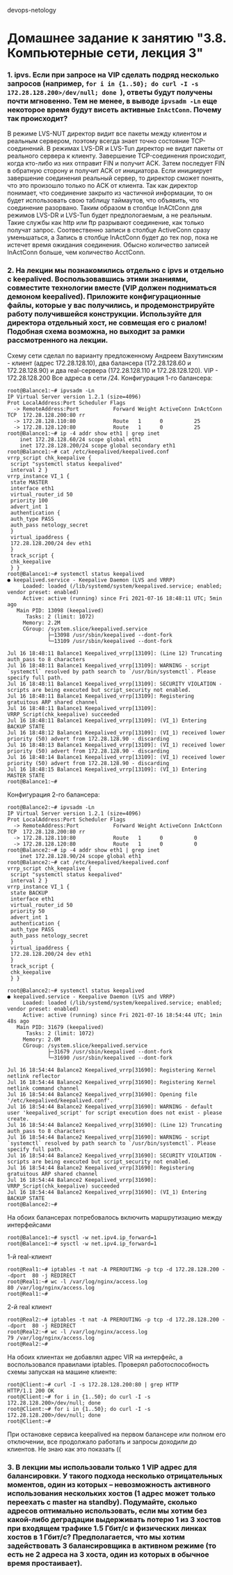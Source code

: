  devops-netology

# Домашнее задание к занятию "3.8. Компьютерные сети, лекция 3"

### 1. ipvs. Если при запросе на VIP сделать подряд несколько запросов (например, `for i in {1..50}; do curl -I -s 172.28.128.200>/dev/null; done `), ответы будут получены почти мгновенно. Тем не менее, в выводе `ipvsadm -Ln` еще некоторое время будут висеть активные `InActConn`. Почему так происходит?
   В режиме LVS-NUT директор видит все пакеты между клиентом и реальным сервером, поэтому всегда знает точно состояние TCP-соединений. В режимах LVS-DR и LVS-Tun директор не видит пакеты от
   реального сервера к клиенту. Завершение TCP-соединения происходит, когда кто-либо из них отправит FIN и получит ACK. Затем последует FIN в обратную сторону и получит ACK от инициатора.
   Если инициирует завершение соединения реальный сервер, то директор сможет понять, что это произошло только по ACK от клиента. Так как директор понимает, что соединение закрыто из частичной 
   информации, то он будет использовать свою таблицу таймаутов, что объявить, что соединение разорвано. Таким образом в столбце InACtConn для режимов LVS-DR и LVS-Tun будет предпологаемым,
   а не реальным.
   Такие службы как http или ftp разрывают соединение, как только получат запрос. Соотвественно записи в столбце ActiveConn сразу уменьшаться, а Запись в столбце InActConn будет до тех пор, 
   пока не истечет время ожидания соединения.
   Обысно количество записей InActConn больше, чем количество AcctConn.
   
### 2. На лекции мы познакомились отдельно с ipvs и отдельно с keepalived. Воспользовавшись этими знаниями, совместите технологии вместе (VIP должен подниматься демоном keepalived). Приложите конфигурационные файлы, которые у вас получились, и продемонстрируйте работу получившейся конструкции. Используйте для директора отдельный хост, не совмещая его с риалом! Подобная схема возможна, но выходит за рамки рассмотренного на лекции.
   Схему сети сделал по варианту предложенному Андреем Вахутинским - клиент (адрес 172.28.128.10), два балансера (172.28.128.60 и 172.28.128.90) и два real-сервера (172.28.128.110 и 172.28.128.120). VIP - 172.28.128.200
   Все адреса в сети /24.
   Конфигурация 1-го балансера:
```
root@Balance1:~# ipvsadm -Ln
IP Virtual Server version 1.2.1 (size=4096)
Prot LocalAddress:Port Scheduler Flags
  -> RemoteAddress:Port           Forward Weight ActiveConn InActConn
TCP  172.28.128.200:80 rr
  -> 172.28.128.110:80            Route   1      0          25
  -> 172.28.128.120:80            Route   1      0          25
root@Balance1:~# ip -4 addr show eth1 | grep inet
    inet 172.28.128.60/24 scope global eth1
    inet 172.28.128.200/24 scope global secondary eth1
root@Balance1:~# cat /etc/keepalived/keepalived.conf
vrrp_script chk_keepalive {
 script "systemctl status keepalived"
 interval 2 }
vrrp_instance VI_1 {
 state MASTER
 interface eth1
 virtual_router_id 50
 priority 100
 advert_int 1
 authentication {
 auth_type PASS
 auth_pass netology_secret
 }
 virtual_ipaddress {
 172.28.128.200/24 dev eth1
 }
 track_script {
 chk_keepalive
 } }
root@Balance1:~# systemctl status keepalived
● keepalived.service - Keepalive Daemon (LVS and VRRP)
     Loaded: loaded (/lib/systemd/system/keepalived.service; enabled; vendor preset: enabled)
     Active: active (running) since Fri 2021-07-16 18:48:11 UTC; 5min ago
   Main PID: 13098 (keepalived)
      Tasks: 2 (limit: 1072)
     Memory: 2.2M
     CGroup: /system.slice/keepalived.service
             ├─13098 /usr/sbin/keepalived --dont-fork
             └─13109 /usr/sbin/keepalived --dont-fork

Jul 16 18:48:11 Balance1 Keepalived_vrrp[13109]: (Line 12) Truncating auth_pass to 8 characters
Jul 16 18:48:11 Balance1 Keepalived_vrrp[13109]: WARNING - script `systemctl` resolved by path search to `/usr/bin/systemctl`. Please specify full path.
Jul 16 18:48:11 Balance1 Keepalived_vrrp[13109]: SECURITY VIOLATION - scripts are being executed but script_security not enabled.
Jul 16 18:48:11 Balance1 Keepalived_vrrp[13109]: Registering gratuitous ARP shared channel
Jul 16 18:48:11 Balance1 Keepalived_vrrp[13109]: VRRP_Script(chk_keepalive) succeeded
Jul 16 18:48:11 Balance1 Keepalived_vrrp[13109]: (VI_1) Entering BACKUP STATE
Jul 16 18:48:12 Balance1 Keepalived_vrrp[13109]: (VI_1) received lower priority (50) advert from 172.28.128.90 - discarding
Jul 16 18:48:13 Balance1 Keepalived_vrrp[13109]: (VI_1) received lower priority (50) advert from 172.28.128.90 - discarding
Jul 16 18:48:14 Balance1 Keepalived_vrrp[13109]: (VI_1) received lower priority (50) advert from 172.28.128.90 - discarding
Jul 16 18:48:15 Balance1 Keepalived_vrrp[13109]: (VI_1) Entering MASTER STATE
root@Balance1:~#
```
   Конфигурация 2-го балансера:
```
root@Balance2:~# ipvsadm -Ln
IP Virtual Server version 1.2.1 (size=4096)
Prot LocalAddress:Port Scheduler Flags
  -> RemoteAddress:Port           Forward Weight ActiveConn InActConn
TCP  172.28.128.200:80 rr
  -> 172.28.128.110:80            Route   1      0          0
  -> 172.28.128.120:80            Route   1      0          0
root@Balance2:~# ip -4 addr show eth1 | grep inet
    inet 172.28.128.90/24 scope global eth1
root@Balance2:~# cat /etc/keepalived/keepalived.conf
vrrp_script chk_keepalive {
 script "systemctl status keepalived"
 interval 2 }
vrrp_instance VI_1 {
 state BACKUP
 interface eth1
 virtual_router_id 50
 priority 50
 advert_int 1
 authentication {
 auth_type PASS
 auth_pass netology_secret
 }
 virtual_ipaddress {
 172.28.128.200/24 dev eth1
 }
 track_script {
 chk_keepalive
 } }

root@Balance2:~# systemctl status keepalived
● keepalived.service - Keepalive Daemon (LVS and VRRP)
     Loaded: loaded (/lib/systemd/system/keepalived.service; enabled; vendor preset: enabled)
     Active: active (running) since Fri 2021-07-16 18:54:44 UTC; 1min 48s ago
   Main PID: 31679 (keepalived)
      Tasks: 2 (limit: 1072)
     Memory: 2.0M
     CGroup: /system.slice/keepalived.service
             ├─31679 /usr/sbin/keepalived --dont-fork
             └─31690 /usr/sbin/keepalived --dont-fork

Jul 16 18:54:44 Balance2 Keepalived_vrrp[31690]: Registering Kernel netlink reflector
Jul 16 18:54:44 Balance2 Keepalived_vrrp[31690]: Registering Kernel netlink command channel
Jul 16 18:54:44 Balance2 Keepalived_vrrp[31690]: Opening file '/etc/keepalived/keepalived.conf'.
Jul 16 18:54:44 Balance2 Keepalived_vrrp[31690]: WARNING - default user 'keepalived_script' for script execution does not exist - please create.
Jul 16 18:54:44 Balance2 Keepalived_vrrp[31690]: (Line 12) Truncating auth_pass to 8 characters
Jul 16 18:54:44 Balance2 Keepalived_vrrp[31690]: WARNING - script `systemctl` resolved by path search to `/usr/bin/systemctl`. Please specify full path.
Jul 16 18:54:44 Balance2 Keepalived_vrrp[31690]: SECURITY VIOLATION - scripts are being executed but script_security not enabled.
Jul 16 18:54:44 Balance2 Keepalived_vrrp[31690]: Registering gratuitous ARP shared channel
Jul 16 18:54:44 Balance2 Keepalived_vrrp[31690]: VRRP_Script(chk_keepalive) succeeded
Jul 16 18:54:44 Balance2 Keepalived_vrrp[31690]: (VI_1) Entering BACKUP STATE
root@Balance2:~#
```
   На обоих балансерах потребовалось включить маршрутизацию между интерфейсами
```
root@Balance1:~# sysctl -w net.ipv4.ip_forward=1
root@Balance1:~# sysctl -w net.ipv4.ip_forward=1

```
   1-й real-клиент
```
root@Real1:~# iptables -t nat -A PREROUTING -p tcp -d 172.28.128.200 --dport  80 -j REDIRECT
root@Real1:~# wc -l /var/log/nginx/access.log
80 /var/log/nginx/access.log
root@Real1:~#
```
  2-й real клиент
```
root@Real2:~# iptables -t nat -A PREROUTING -p tcp -d 172.28.128.200 --dport  80 -j REDIRECT
root@Real2:~# wc -l /var/log/nginx/access.log
79 /var/log/nginx/access.log
root@Real2:~#
```
   На обоих клиентах не добавлял адрес VIR на интерфейс, а воспользовался правилами iptables.
   Проверял работоспособность cхемы запуская на машине клиенте:
```
root@Client:~# curl -I -s 172.28.128.200:80 | grep HTTP
HTTP/1.1 200 OK
root@Client:~# for i in {1..50}; do curl -I -s 172.28.128.200>/dev/null; done
root@Client:~# for i in {1..50}; do curl -I -s 172.28.128.200>/dev/null; done
root@Client:~#
```
   При остановке сервиса keepalived на первом балансере или полном его отключении, все продолжало работать и запросы доходили до клиентов. Не знаю как это показать ((

### 3. В лекции мы использовали только 1 VIP адрес для балансировки. У такого подхода несколько отрицательных моментов, один из которых – невозможность активного использования нескольких хостов (1 адрес может только переехать с master на standby). Подумайте, сколько адресов оптимально использовать, если мы хотим без какой-либо деградации выдерживать потерю 1 из 3 хостов при входящем трафике 1.5 Гбит/с и физических линках хостов в 1 Гбит/с? Предполагается, что мы хотим задействовать 3 балансировщика в активном режиме (то есть не 2 адреса на 3 хоста, один из которых в обычное время простаивает).

